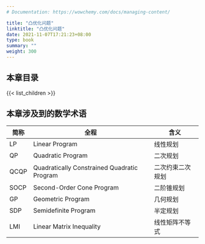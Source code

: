 ```yaml
---
# Documentation: https://wowchemy.com/docs/managing-content/

title: "凸优化问题"
linktitle: "凸优化问题"
date: 2021-11-07T17:21:23+08:00
type: book
summary: ""
weight: 300
---
```


<!--more-->

## 本章目录

{{< list_children >}}

## 本章涉及到的数学术语

| 简称 | 全程                                        | 含义             |
| ---- | ------------------------------------------- | ---------------- |
| LP   | Linear Program                              | 线性规划         |
| QP   | Quadratic Program                           | 二次规划         |
| QCQP | Quadratically Constrained Quadratic Program | 二次约束二次规划 |
| SOCP | Second-Order Cone Program                   | 二阶锥规划       |
| GP   | Geometric Program                           | 几何规划         |
| SDP  | Semidefinite Program                        | 半定规划         |
| LMI  | Linear Matrix Inequality                    | 线性矩阵不等式   |

